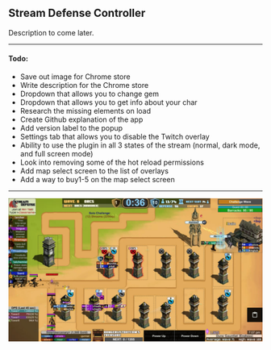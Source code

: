 ## Stream Defense Controller

Description to come later.

----

#### Todo:

* Save out image for Chrome store
* Write description for the Chrome store
* Dropdown that allows you to change gem
* Dropdown that allows you to get info about your char
* Research the missing elements on load
* Create Github explanation of the app
* Add version label to the popup
* Settings tab that allows you to disable the Twitch overlay
* Ability to use the plugin in all 3 states of the stream (normal, dark mode, and full screen mode)
* Look into removing some of the hot reload permissions
* Add map select screen to the list of overlays
* Add a way to buy1-5 on the map select screen

----

![](readme-images/test.jpg)